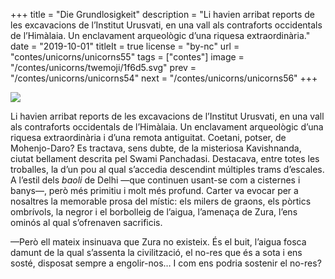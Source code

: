 +++
title = "Die Grundlosigkeit"
description = "Li havien arribat reports de les excavacions de l’Institut Urusvati, en una vall als contraforts occidentals de l’Himàlaia. Un enclavament arqueològic d’una riquesa extraordinària."
date = "2019-10-01"
titleIt = true
license = "by-nc"
url = "contes/unicorns/unicorns55"
tags = ["contes"]
image = "/contes/unicorns/twemoji/1f6d5.svg"
prev = "/contes/unicorns/unicorns54"
next = "/contes/unicorns/unicorns56"
+++

<img class="emoji" src="/contes/unicorns/twemoji/1f6d5.svg" />

Li havien arribat reports de les excavacions de l’Institut Urusvati, en una vall als contraforts occidentals de l’Himàlaia. Un enclavament arqueològic d’una riquesa extraordinària i d’una remota antiguitat. Coetani, potser, de Mohenjo-Daro? Es tractava, sens dubte, de la misteriosa Kavishnanda, ciutat bellament descrita pel Swami Panchadasi. Destacava, entre totes les troballes, la d’un pou al qual s’accedia descendint múltiples trams d’escales. A l’estil dels *baoli* de Delhi —que continuen usant-se com a cisternes i banys—, però més primitiu i molt més profund. Carter va evocar per a nosaltres la memorable prosa del místic: els milers de graons, els pòrtics ombrívols, la negror i el borbolleig de l’aigua, l’amenaça de Zura, l’ens ominós al qual s’ofrenaven sacrificis.

—Però ell mateix insinuava que Zura no existeix. És el buit, l’aigua fosca damunt de la qual s’assenta la civilització, el no-res que és a sota i ens sosté, disposat sempre a engolir-nos… I com ens podria sostenir el no-res?

